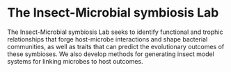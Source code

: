 # The Insect-Microbial symbiosis Lab
The Insect-Microbial symbiosis Lab seeks to identify functional and trophic relationships that forge host-microbe interactions and shape bacterial communities, as well as traits that can predict the evolutionary outcomes of these symbioses. We also develop methods for generating insect model systems for linking microbes to host outcomes.

